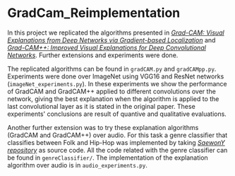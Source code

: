 # GradCam_Reimplementation

In this project we replicated the algorithms presented in [*Grad-CAM:
Visual Explanations from Deep Networks via Gradient-based Localization*](https://arxiv.org/pdf/1610.02391.pdf) and [*Grad-CAM++: Improved Visual Explanations for Deep Convolutional Networks*](https://arxiv.org/pdf/1710.11063.pdf). Further extensions and experiments were done. 

The replicated algorithms can be found in `gradCAM.py` and `gradCAMpp.py`. Experiments were done over ImageNet using VGG16 and ResNet networks (`imageNet_experiments.py`). In these experiments we show the performance of GradCAM and GradCAM++ applied to different convolutions over the network, giving the best explanation when the algorithm is applied to the last convolutional layer as it is stated in the original paper. These experiments' conclusions are result of quantive and qualitative evaluations. 

Another further extension was to try these explanation algorithms (GradCAM and GradCAM++) over audio. For this task a genre classifier that classifies between Folk and Hip-Hop was implemented by taking [*SaewonY repository*](https://github.com/SaewonY/music-genre-classification) as source code. All the code related with the genre classifier can be found in `genreClassifier/`. The implementation of the explanation algorithm over audio is in `audio_experiments.py`. 
